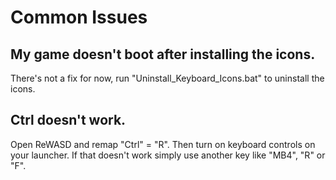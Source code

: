 # Common Issues

## My game doesn't boot after installing the icons.
There's not a fix for now, run "Uninstall_Keyboard_Icons.bat" to uninstall the icons.

## Ctrl doesn't work.
Open ReWASD and remap "Ctrl" = "R". Then turn on keyboard controls on your launcher.
If that doesn't work simply use another key like "MB4", "R" or "F".
